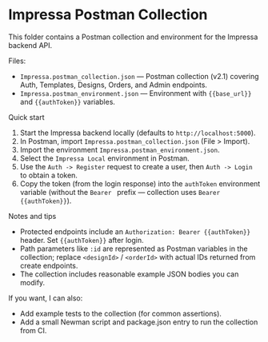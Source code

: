 # Impressa Postman Collection

This folder contains a Postman collection and environment for the Impressa backend API.

Files:
- `Impressa.postman_collection.json` — Postman collection (v2.1) covering Auth, Templates, Designs, Orders, and Admin endpoints.
- `Impressa.postman_environment.json` — Environment with `{{base_url}}` and `{{authToken}}` variables.

Quick start
1. Start the Impressa backend locally (defaults to `http://localhost:5000`).
2. In Postman, import `Impressa.postman_collection.json` (File > Import).
3. Import the environment `Impressa.postman_environment.json`.
4. Select the `Impressa Local` environment in Postman.
5. Use the `Auth -> Register` request to create a user, then `Auth -> Login` to obtain a token.
6. Copy the token (from the login response) into the `authToken` environment variable (without the `Bearer ` prefix — collection uses `Bearer {{authToken}}`).

Notes and tips
- Protected endpoints include an `Authorization: Bearer {{authToken}}` header. Set `{{authToken}}` after login.
- Path parameters like `:id` are represented as Postman variables in the collection; replace `<designId>` / `<orderId>` with actual IDs returned from create endpoints.
- The collection includes reasonable example JSON bodies you can modify.

If you want, I can also:
- Add example tests to the collection (for common assertions).
- Add a small Newman script and package.json entry to run the collection from CI.
